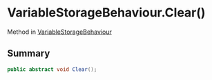 # VariableStorageBehaviour.Clear()

Method in [VariableStorageBehaviour](/api/csharp/yarn.unity.variablestoragebehaviour.md)

## Summary



```csharp
public abstract void Clear();
```

